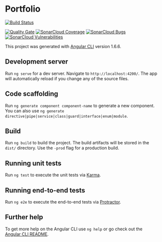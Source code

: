 # Portfolio

[![Build Status](https://travis-ci.org/piemasters/New-Portfolio.svg?branch=master)](https://travis-ci.org/piemasters/New-Portfolio)

[![Quality Gate](https://sonarcloud.io/api/project_badges/measure?project=davidnorton-portfolio&metric=alert_status)](https://sonarcloud.io/dashboard?id=davidnorton-portfolio)
[![SonarCloud Coverage](https://sonarcloud.io/api/project_badges/measure?project=davidnorton-portfolio&metric=alert_coverage)](https://sonarcloud.io/dashboard?id=davidnorton-portfolio)
[![SonarCloud Bugs](https://sonarcloud.io/api/project_badges/measure?project=davidnorton-portfolio&metric=bugs)](https://sonarcloud.io/dashboard?id=davidnorton-portfolio)
[![SonarCloud Vulnerabilities](https://sonarcloud.io/api/project_badges/measure?project=davidnorton-portfolio&metric=vulnerabilities)](https://sonarcloud.io/dashboard?id=davidnorton-portfolio)



This project was generated with [Angular CLI](https://github.com/angular/angular-cli) version 1.6.6.

## Development server

Run `ng serve` for a dev server. Navigate to `http://localhost:4200/`. The app will automatically reload if you change any of the source files.

## Code scaffolding

Run `ng generate component component-name` to generate a new component. You can also use `ng generate directive|pipe|service|class|guard|interface|enum|module`.

## Build

Run `ng build` to build the project. The build artifacts will be stored in the `dist/` directory. Use the `-prod` flag for a production build.

## Running unit tests

Run `ng test` to execute the unit tests via [Karma](https://karma-runner.github.io).

## Running end-to-end tests

Run `ng e2e` to execute the end-to-end tests via [Protractor](http://www.protractortest.org/).

## Further help

To get more help on the Angular CLI use `ng help` or go check out the [Angular CLI README](https://github.com/angular/angular-cli/blob/master/README.md).
